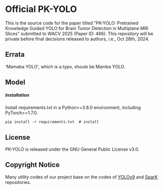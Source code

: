 # Official PK-YOLO
This is the source code for the paper titled "PK-YOLO: Pretrained Knowledge Guided YOLO for Brain Tumor Detection in Multiplane MRI Slices" submitted to WACV 2025 (Paper ID: 466). This repository will be private before final decisions released to authors, i.e., Oct 28th, 2024.

## Errata
'Mamaba YOLO', which is a typo, shoule be Mamba YOLO.

## Model

##### Installation
Install requirements.txt in a Python>=3.8.0 environment, including PyTorch>=1.7.0.
```
pip install -r requirements.txt  # install
```

## License
PK-YOLO is released under the GNU General Public License v3.0.

## Copyright Notice
Many utility codes of our project base on the codes of [YOLOv9](https://github.com/WongKinYiu/yolov9) and [SparK](https://github.com/DingXiaoH/RepVGG) repositories.
